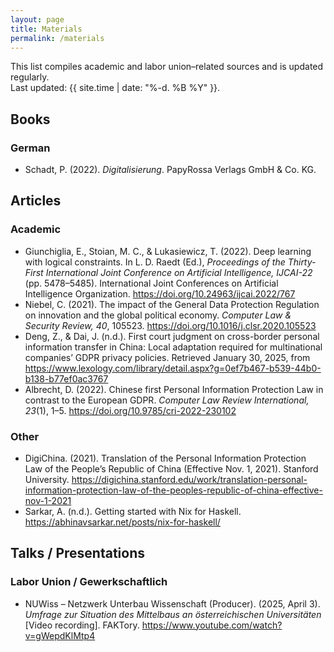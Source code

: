 ```yaml
---
layout: page
title: Materials
permalink: /materials
---
```

<p>This list compiles academic and labor union–related sources and is updated regularly.<br>
Last updated: {{ site.time | date: "%-d. %B %Y" }}.</p>

<h2>Books</h2>
<h3>German</h3>
<ul>
  <li>Schadt, P. (2022). <i>Digitalisierung</i>. PapyRossa Verlags GmbH & Co. KG.</li>
</ul>

<h2>Articles</h2>

<h3>Academic</h3>
<ul>
  <li>Giunchiglia, E., Stoian, M. C., & Lukasiewicz, T. (2022). Deep learning with logical constraints. In L. D. Raedt (Ed.), <i>Proceedings of the Thirty-First International Joint Conference on Artificial Intelligence, IJCAI-22</i> (pp. 5478–5485). International Joint Conferences on Artificial Intelligence Organization. <a href="https://doi.org/10.24963/ijcai.2022/767">https://doi.org/10.24963/ijcai.2022/767</a></li>

  <li>Niebel, C. (2021). The impact of the General Data Protection Regulation on innovation and the global political economy. <i>Computer Law & Security Review, 40</i>, 105523. <a href="https://doi.org/10.1016/j.clsr.2020.105523">https://doi.org/10.1016/j.clsr.2020.105523</a></li>

  <li>Deng, Z., & Dai, J. (n.d.). First court judgment on cross-border personal information transfer in China: Local adaptation required for multinational companies’ GDPR privacy policies. Retrieved January 30, 2025, from <a href="https://www.lexology.com/library/detail.aspx?g=0ef7b467-b539-44b0-b138-b77ef0ac3767">https://www.lexology.com/library/detail.aspx?g=0ef7b467-b539-44b0-b138-b77ef0ac3767</a></li>

  <li>Albrecht, D. (2022). Chinese first Personal Information Protection Law in contrast to the European GDPR. <i>Computer Law Review International, 23</i>(1), 1–5. <a href="https://doi.org/10.9785/cri-2022-230102">https://doi.org/10.9785/cri-2022-230102</a></li>
</ul>

<h3>Other</h3>
<ul>
  <li>DigiChina. (2021). Translation of the Personal Information Protection Law of the People’s Republic of China (Effective Nov. 1, 2021). Stanford University. <a href="https://digichina.stanford.edu/work/translation-personal-information-protection-law-of-the-peoples-republic-of-china-effective-nov-1-2021">https://digichina.stanford.edu/work/translation-personal-information-protection-law-of-the-peoples-republic-of-china-effective-nov-1-2021</a></li>

  <li>Sarkar, A. (n.d.). Getting started with Nix for Haskell. <a href="https://abhinavsarkar.net/posts/nix-for-haskell/">https://abhinavsarkar.net/posts/nix-for-haskell/</a></li>
</ul>

<h2>Talks / Presentations</h2>
<h3>Labor Union / Gewerkschaftlich</h3>
<ul>
  <li>NUWiss – Netzwerk Unterbau Wissenschaft (Producer). (2025, April 3). <i>Umfrage zur Situation des Mittelbaus an österreichischen Universitäten</i> [Video recording]. FAKTory. <a href="https://www.youtube.com/watch?v=gWepdKlMtp4">https://www.youtube.com/watch?v=gWepdKlMtp4</a></li>
</ul>

